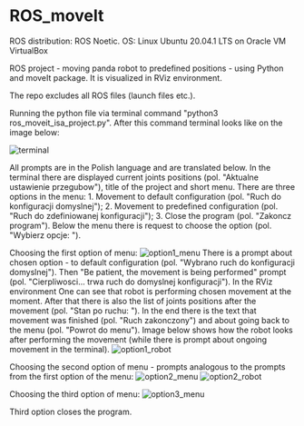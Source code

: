 # ROS_moveIt

ROS distribution: ROS Noetic.
OS: Linux Ubuntu 20.04.1 LTS on Oracle VM VirtualBox 

ROS project - moving panda robot to predefined positions - using Python and moveIt package. It is visualized in RViz environment.

The repo excludes all ROS files (launch files etc.).

Running the python file via terminal command "python3 ros_moveit_isa_project.py". After this command terminal looks like on the image below:

![terminal](https://user-images.githubusercontent.com/63510085/110304267-aa8fc600-7ffb-11eb-8bfd-ebd2cfd1734f.png)

All prompts are in the Polish language and are translated below.
In the terminal there are displayed current joints positions (pol. "Aktualne ustawienie przegubow"), title of the project and short menu. There are three options in the menu: 1. Movement to default configuration (pol. "Ruch do konfiguracji domyslnej"); 2. Movement to predefined configuration (pol. "Ruch do zdefiniowanej konfiguracji"); 3. Close the program (pol. "Zakoncz program"). Below the menu there is request to choose the option (pol. "Wybierz opcje: ").

Choosing the first option of menu:
![option1_menu](https://user-images.githubusercontent.com/63510085/110305217-cba4e680-7ffc-11eb-9b80-7dfd0c2030e1.png)
There is a prompt about chosen option - to default configuration (pol. "Wybrano ruch do konfiguracji domyslnej"). Then "Be patient, the movement is being performed" prompt (pol. "Cierpliwosci... trwa ruch do domyslnej konfiguracji"). In the RViz environment One can see that robot is performing chosen movement at the moment. 
After that there is also the list of joints positions after the movement (pol. "Stan po ruchu: "). In the end there is the text that movement was finished (pol. "Ruch zakonczony") and about going back to the menu (pol. "Powrot do menu"). Image below shows how the robot looks after performing the movement (while there is prompt about ongoing movement in the terminal).
![option1_robot](https://user-images.githubusercontent.com/63510085/110305247-d6f81200-7ffc-11eb-9017-b421379e8289.png)


Choosing the second option of menu - prompts analogous to the prompts from the first option of the menu:
![option2_menu](https://user-images.githubusercontent.com/63510085/110305312-eb3c0f00-7ffc-11eb-8712-a3cce9ea78e6.png)
![option2_robot](https://user-images.githubusercontent.com/63510085/110305422-f42ce080-7ffc-11eb-95ae-c09a3c2b4e00.png)

Choosing the third option of menu:
![option3_menu](https://user-images.githubusercontent.com/63510085/110305489-06a71a00-7ffd-11eb-9b39-3b6473002c3a.png)

Third option closes the program.


